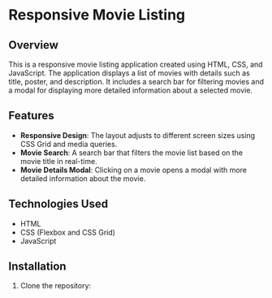 # Responsive Movie Listing

## Overview

This is a responsive movie listing application created using HTML, CSS, and JavaScript. The application displays a list of movies with details such as title, poster, and description. It includes a search bar for filtering movies and a modal for displaying more detailed information about a selected movie.

## Features

- **Responsive Design**: The layout adjusts to different screen sizes using CSS Grid and media queries.
- **Movie Search**: A search bar that filters the movie list based on the movie title in real-time.
- **Movie Details Modal**: Clicking on a movie opens a modal with more detailed information about the movie.

## Technologies Used

- HTML
- CSS (Flexbox and CSS Grid)
- JavaScript

## Installation

1. Clone the repository:
   ```sh Git Repo:-https://github.com/ayadav44237/responsive-movie-listing
